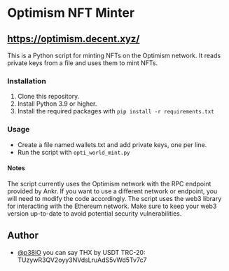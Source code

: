 # Optimism NFT Minter
## https://optimism.decent.xyz/
This is a Python script for minting NFTs on the Optimism network. It reads private keys from a file and uses them to mint NFTs.

### Installation
1. Clone this repository.
2. Install Python 3.9 or higher.
3. Install the required packages with ``` pip install -r requirements.txt ```

### Usage
- Create a file named wallets.txt and add private keys, one per line.
- Run the script with ``` opti_world_mint.py ```

#### Notes
The script currently uses the Optimism network with the RPC endpoint provided by Ankr. If you want to use a different network or endpoint, you will need to modify the code accordingly.
The script uses the web3 library for interacting with the Ethereum network. Make sure to keep your web3 version up-to-date to avoid potential security vulnerabilities.

## Author

- [@p38iO](https://t.me/p38iO) you can say THX by USDT TRC-20: TUzywR3QV2oyy3NVdsLruAdS5vWd5Tv7c7


